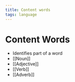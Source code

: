 ```yaml
---
title: Content words
tags: language
---
```


# Content Words
- Identifies part of a word
 - [[Noun]]
- [[Adjective]]
- [[Verb]]
- [[Adverb]]










































































